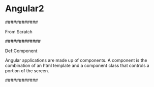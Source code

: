 # Angular2

############

From Scratch

#############

Def:Component

Angular applications are made up of components. A component is the combination of an html template and a component class that controls a portion of the screen.

############


